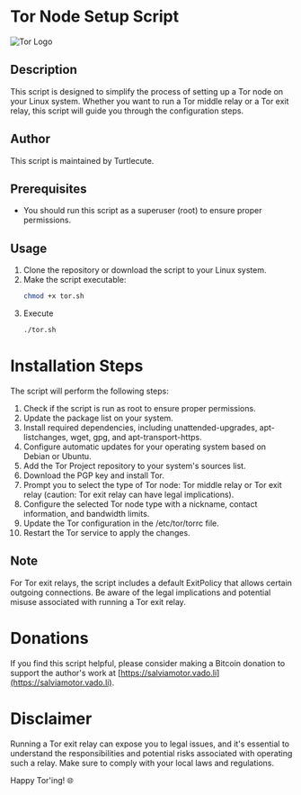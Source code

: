 # Tor Node Setup Script

![Tor Logo]([https://upload.wikimedia.org/wikipedia/commons/4/4e/Tor-logo-2011-flat.png](https://turtlecute33.github.io/Turtlecute.org/images/tor.jpg))

## Description
This script is designed to simplify the process of setting up a Tor node on your Linux system. Whether you want to run a Tor middle relay or a Tor exit relay, this script will guide you through the configuration steps.

## Author
This script is maintained by Turtlecute.

## Prerequisites
- You should run this script as a superuser (root) to ensure proper permissions.

## Usage
1. Clone the repository or download the script to your Linux system.
2. Make the script executable:
   ```bash
   chmod +x tor.sh
3. Execute
   ```bash
   ./tor.sh

# Installation Steps

The script will perform the following steps:

1. Check if the script is run as root to ensure proper permissions.
2. Update the package list on your system.
3. Install required dependencies, including unattended-upgrades, apt-listchanges, wget, gpg, and apt-transport-https.
4. Configure automatic updates for your operating system based on Debian or Ubuntu.
5. Add the Tor Project repository to your system's sources list.
6. Download the PGP key and install Tor.
7. Prompt you to select the type of Tor node: Tor middle relay or Tor exit relay (caution: Tor exit relay can have legal implications).
8. Configure the selected Tor node type with a nickname, contact information, and bandwidth limits.
9. Update the Tor configuration in the /etc/tor/torrc file.
10. Restart the Tor service to apply the changes.

## Note

For Tor exit relays, the script includes a default ExitPolicy that allows certain outgoing connections. Be aware of the legal implications and potential misuse associated with running a Tor exit relay.

# Donations

If you find this script helpful, please consider making a Bitcoin donation to support the author's work at [https://salviamotor.vado.li](https://salviamotor.vado.li).

# Disclaimer

Running a Tor exit relay can expose you to legal issues, and it's essential to understand the responsibilities and potential risks associated with operating such a relay. Make sure to comply with your local laws and regulations.

Happy Tor'ing! 🌐

